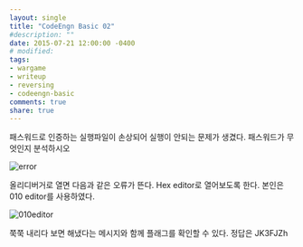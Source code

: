 ```yaml
---
layout: single
title: "CodeEngn Basic 02"
#description: ""
date: 2015-07-21 12:00:00 -0400
# modified: 
tags: 
- wargame
- writeup
- reversing
- codeengn-basic
comments: true
share: true
---
```


패스워드로 인증하는 실행파일이 손상되어 실행이 안되는 문제가 생겼다. 패스워드가 무엇인지 분석하시오


![error](https://s01va.github.io/assets/images/2015-07-21-CodeEngn-Basic-02/0.png)

올리디버거로 열면 다음과 같은 오류가 뜬다.
Hex editor로 열어보도록 한다. 본인은 010 editor를 사용하였다.

![010editor](https://s01va.github.io/assets/images/2015-07-21-CodeEngn-Basic-02/1.png)


쭉쭉 내리다 보면 해냈다는 메시지와 함께 플래그를 확인할 수 있다.
정답은 JK3FJZh
